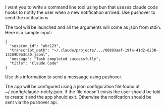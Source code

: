 I want you to write a command line tool using bun that useses claude code hooks to notify the user when a new notification arrived. Use pushover to send the notifcations.

The tool will be launched and all the arguments will come as json from stdin. Here is a sample input:

```
{
  "session_id": "abc123",
  "transcript_path": "~/.claude/projects/.../00893aaf-19fa-41d2-8238-13269b9b3ca0.jsonl",
  "message": "Task completed successfully",
  "title": "Claude Code"
}
```

Use this information to send a messaage using pushover.

The app will be configured using a json configuration file found at ~/.config/claude-notify.json. If the file doesn't exists the user should be told to create it and the app should exit. Otherwise the notifcation should be sent via the pushover api.
